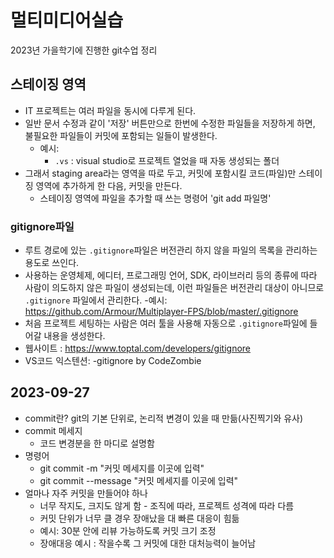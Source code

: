 # 멀티미디어실습

2023년 가을학기에 진행한 git수업 정리

## 스테이징 영역
 - IT 프로젝트는 여러 파일을 동시에 다루게 된다.
 - 일반 문서 수정과 같이 '저장' 버튼만으로 한번에 수정한 파일들을 저장하게 하면, 불필요한 파일들이 커밋에 포함되는 일들이 발생한다.
    - 예시:
        - `.vs` : visual studio로 프로젝트 열었을 때 자동 생성되는 폴더
 - 그래서 staging area라는 영역을 따로 두고, 커밋에 포함시킬 코드(파일)만 스테이징 영역에 추가하게 한 다음, 커밋을 만든다.
    - 스테이징 영역에 파일을 추가할 때 쓰는 명령어 'git add 파일명'

### gitignore파일
 - 루트 경로에 있는 `.gitignore`파일은 버전관리 하지 않을 파일의 목록을 관리하는 용도로 쓰인다.
 - 사용하는 운영체제, 에디터, 프로그래밍 언어, SDK, 라이브러리 등의 종류에 따라 사람이 의도하지 않은 파일이 생성되는데, 이런 파일들은 버전관리 대상이 아니므로 `.gitignore` 파일에서 관리한다.
    -예시: https://github.com/Armour/Multiplayer-FPS/blob/master/.gitignore
 - 처음 프로젝트 세팅하는 사람은 여러 툴을 사용해 자동으로 `.gitignore`파일에 들어갈 내용을 생성한다.
  - 웹사이트 : https://www.toptal.com/developers/gitignore
  - VS코드 익스텐션:
    -gitignore by CodeZombie

## 2023-09-27
- commit란? git의 기본 단위로, 논리적 변경이 있을 때 만듦(사진찍기와 유사)
- commit 메세지
    - 코드 변경분을 한 마디로 설명함
- 명령어
    - git commit -m "커밋 메세지를 이곳에 입력"
    - git commit --message "커밋 메세지를 이곳에 입력"
- 얼마나 자주 커밋을 만들어야 하나
    - 너무 작지도, 크지도 않게 함 - 조직에 따라, 프로젝트 성격에 따라 다름
    - 커밋 단위가 너무 클 경우 장애났을 대 빠른 대응이 힘듦
    - 예시: 30분 안에 리뷰 가능하도록 커밋 크기 조정
    - 장애대응 예시 : 작을수록 그 커밋에 대한 대처능력이 늘어남